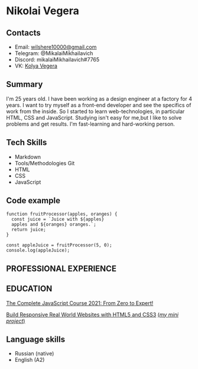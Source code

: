 # Nikolai Vegera

## Contacts
* Email: wilshere10000@gmail.com
* Telegram: @MikalaiMikhailavich
* Discord: mikalaiMikhailavich#7765
* VK: [Kolya Vegera](https://vk.com/mikalaivegera)

## Summary 
I'm 25 years old. I have been working as a design engineer at a factory for 4 years. I want to try myself as a front-end developer and see the specifics of work from the inside. So I started to learn web-technologies, in particular HTML, CSS and JavaScript. Studying isn't easy for me,but I like to solve problems and get results. I'm fast-learning and hard-working person.

## Tech Skills
- Markdown
- Tools/Methodologies Git
- HTML
- CSS
- JavaScript

## Code example
```
function fruitProcessor(apples, oranges) {
  const juice = `Juice with ${apples}
  apples and ${oranges} oranges.`;
  return juice;
}

const appleJuice = fruitProcessor(5, 0);
console.log(appleJuice);
```
## PROFESSIONAL EXPERIENCE

## EDUCATION
[The Complete JavaScript Course 2021: From Zero to Expert!](https://www.udemy.com/course/the-complete-javascript-course/)

[Build Responsive Real World Websites with HTML5 and CSS3](https://www.udemy.com/course/design-and-develop-a-killer-website-with-html5-and-css3/) [(_my mini project_)](https://mikalaimikhailavich.github.io/omnifood_css/Omnifood/)


## Language skills

- Russian (native)
- English (A2)